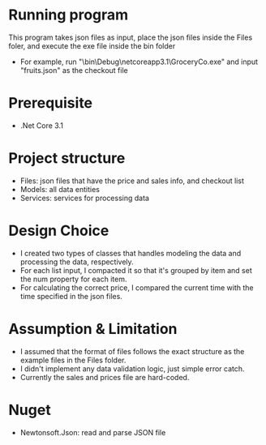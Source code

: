 # Running program

This program takes json files as input, place the json files inside the Files foler, and execute the exe file inside the bin folder

- For example, run "\bin\Debug\netcoreapp3.1\GroceryCo.exe" and input "fruits.json" as the checkout file

# Prerequisite

- .Net Core 3.1

# Project structure

- Files: json files that have the price and sales info, and checkout list
- Models: all data entities
- Services: services for processing data

# Design Choice

- I created two types of classes that handles modeling the data and processing the data, respectively.
- For each list input, I compacted it so that it's grouped by item and set the num property for each item.
- For calculating the correct price, I compared the current time with the time specified in the json files.

# Assumption & Limitation

- I assumed that the format of files follows the exact structure as the example files in the Files folder.
- I didn't implement any data validation logic, just simple error catch.
- Currently the sales and prices file are hard-coded.

# Nuget

- Newtonsoft.Json: read and parse JSON file
